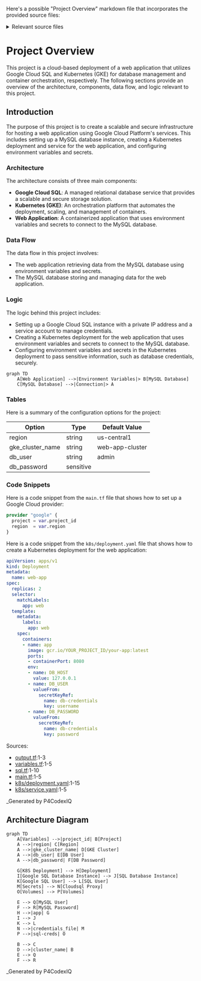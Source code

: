 Here's a possible "Project Overview" markdown file that incorporates the provided source files:

<details>
<summary>Relevant source files</summary>

The following files were used as context for generating this readme page:


- [output.tf](output.tf)

- [variables.tf](variables.tf)

- [sql.tf](sql.tf)

- [main.tf](main.tf)

- [k8s/deployment.yaml](k8s/deployment.yaml)

- [k8s/service.yaml](k8s/service.yaml)

<!-- Add additional relevant files if fewer than 5 were provided -->
</details>

# Project Overview

This project is a cloud-based deployment of a web application that utilizes Google Cloud SQL and Kubernetes (GKE) for database management and container orchestration, respectively. The following sections provide an overview of the architecture, components, data flow, and logic relevant to this project.

## Introduction
The purpose of this project is to create a scalable and secure infrastructure for hosting a web application using Google Cloud Platform's services. This includes setting up a MySQL database instance, creating a Kubernetes deployment and service for the web application, and configuring environment variables and secrets.

### Architecture

The architecture consists of three main components:

* **Google Cloud SQL**: A managed relational database service that provides a scalable and secure storage solution.
* **Kubernetes (GKE)**: An orchestration platform that automates the deployment, scaling, and management of containers.
* **Web Application**: A containerized application that uses environment variables and secrets to connect to the MySQL database.

### Data Flow

The data flow in this project involves:

* The web application retrieving data from the MySQL database using environment variables and secrets.
* The MySQL database storing and managing data for the web application.

### Logic

The logic behind this project includes:

* Setting up a Google Cloud SQL instance with a private IP address and a service account to manage credentials.
* Creating a Kubernetes deployment for the web application that uses environment variables and secrets to connect to the MySQL database.
* Configuring environment variables and secrets in the Kubernetes deployment to pass sensitive information, such as database credentials, securely.

```mermaid
graph TD
    A[Web Application] -->|Environment Variables|> B[MySQL Database]
    C[MySQL Database] -->|Connection|> A
```

### Tables

Here is a summary of the configuration options for the project:

| Option | Type | Default Value |
| --- | --- | --- |
| region | string | us-central1 |
| gke_cluster_name | string | web-app-cluster |
| db_user | string | admin |
| db_password | sensitive | |

### Code Snippets

Here is a code snippet from the `main.tf` file that shows how to set up a Google Cloud provider:
```terraform
provider "google" {
  project = var.project_id
  region  = var.region
}
```

Here is a code snippet from the `k8s/deployment.yaml` file that shows how to create a Kubernetes deployment for the web application:
```yaml
apiVersion: apps/v1
kind: Deployment
metadata:
  name: web-app
spec:
  replicas: 2
  selector:
    matchLabels:
      app: web
  template:
    metadata:
      labels:
        app: web
    spec:
      containers:
      - name: app
        image: gcr.io/YOUR_PROJECT_ID/your-app:latest
        ports:
        - containerPort: 8080
        env:
        - name: DB_HOST
          value: 127.0.0.1
        - name: DB_USER
          valueFrom:
            secretKeyRef:
              name: db-credentials
              key: username
        - name: DB_PASSWORD
          valueFrom:
            secretKeyRef:
              name: db-credentials
              key: password
```

Sources:

* [output.tf](output.tf):1-3
* [variables.tf](variables.tf):1-5
* [sql.tf](sql.tf):1-10
* [main.tf](main.tf):1-5
* [k8s/deployment.yaml](k8s/deployment.yaml):1-15
* [k8s/service.yaml](k8s/service.yaml):1-5

_Generated by P4CodexIQ

## Architecture Diagram

```mermaid
graph TD
    A[Variables] -->|project_id| B[Project]
    A -->|region| C[Region]
    A -->|gke_cluster_name| D[GKE Cluster]
    A -->|db_user| E[DB User]
    A -->|db_password| F[DB Password]

    G[K8S Deployment] --> H[Deployment]
    I[Google SQL Database Instance] --> J[SQL Database Instance]
    K[Google SQL User] --> L[SQL User]
    M[Secrets] --> N[Cloudsql Proxy]
    O[Volumes] --> P[Volumes]

    E --> Q[MySQL User]
    F --> R[MySQL Password]
    H -->|app| G
    I --> J
    K --> L
    N -->|credentials_file| M
    P -->|sql-creds| O

    B --> C
    D -->|cluster_name| B
    E --> Q
    F --> R
```

_Generated by P4CodexIQ
